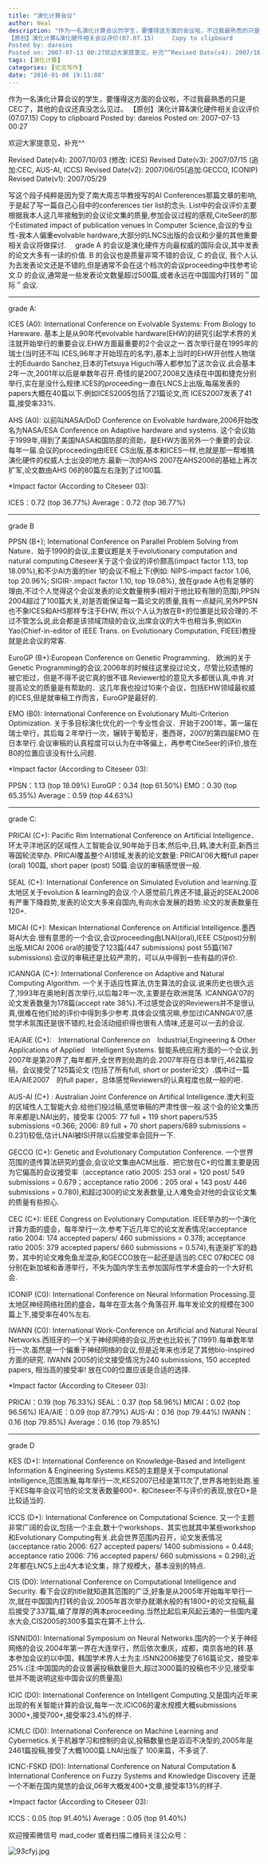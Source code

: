 ```yaml
---
title: "演化计算会议"
author: Neal
description: "作为一名演化计算会议的学生，要懂得这方面的会议啦，不过我最熟悉的只是CEC了，其他的会议还真没怎么见过。 
【原创】演化计算&演化硬件相关会议评价(07.07.15)     Copy to clipboard 
Posted by: dareios 
Posted on: 2007-07-13 00:27欢迎大家提意见，补充^^Revised Date(v4): 2007/10/03 (修改: I"
tags: [演化计算]
categories: [论文写作]
date: "2016-01-08 19:11:08"
---
```

作为一名演化计算会议的学生，要懂得这方面的会议啦，不过我最熟悉的只是CEC了，其他的会议还真没怎么见过。
【原创】演化计算&演化硬件相关会议评价(07.07.15)     Copy to clipboard
Posted by: dareios
Posted on: 2007-07-13 00:27

欢迎大家提意见，补充^^

Revised Date(v4): 2007/10/03 (修改: ICES)
Revised Date(v3): 2007/07/15 (追加:CEC, AUS-AI, ICCS)
Revised Date(v2): 2007/06/05(追加:GECCO, ICONIP)
Revised Date(v1): 2007/05/29


写这个段子纯粹是因为受了南大周志华教授写的AI Conferences那篇文章的影响,于是起了写一篇自己心目中的conferences tier list的念头. List中的会议评价主要根据我本人这几年接触到的会议论文集的质量,参加会议过程的感观,CiteSeer的那个Estimated impact of publication venues in Computer Science,会议的专业性-我本人偏重evolvable hardware,大部分的LNCS出版的会议和少量的其他重要相关会议将做探讨.
　grade A 的会议是演化硬件方向最权威的国际会议,其中发表的论文大多有一读的价值. B 的会议也是质量非常不错的会议, C 的会议, 我个人认为去发表论文还是不错的,但是通常不会在这个档次的会议proceeding中找参考论文.D 的会议,通常是一些发表论文数量超过500篇,或者永远在中国国内打转的＂国际＂会议.



--------------------------------------------------------------------------------

grade A:

ICES (A0): International Conference on Evolvable Systems: From Biology to Hareware. 基本上是从90年代evolvable hardware(EHW)的研究引起学术界的关注就开始举行的重要会议.EHW方面最重要的2个会议之一.首次举行是在1995年的瑞士(当时还不叫 ICES,96年才开始现在的名字),基本上当时的EHW开创性人物瑞士的Eduardo Sanchez,日本的Tetsuya Higuchi等人都参加了这次会议.此会基本2年一次,2001年以后是单数年召开.奇怪的是2007,2008又连续在中国和捷克分别举行,实在是没什么规律.ICES的proceeding一直在LNCS上出版,每届发表的papers大概在40篇以下.例如ICES2005包括了21篇论文,而 ICES2007发表了41篇,接受率33%.

AHS (A0): 以前叫NASA/DoD Conference on Evolvable hardware,2006开始改名为NASA/ESA Conference on Adaptive hardware and systems. 这个会议始于1999年,得到了美国NASA和国防部的资助，是EHW方面另外一个重要的会议. 每年一届.会议的proceeding由IEEE CS出版,基本和ICES一样,也就是那一帮堆搞演化硬件的权威人士出没的地方.最新一次的AHS 2007在AHS2006的基础上再次扩军,论文数由AHS 06的80篇左右涨到了过100篇.

*Impact factor (According to Citeseer 03):

ICES：0.72 (top 36.77%)
Average：0.72 (top 36.77%)


--------------------------------------------------------------------------------

grade B

PPSN (B+); International Conference on Parallel Problem Solving from Nature．始于1990的会议,主要议题是关于evolutionary computation and natural computing.Citeseer关于这个会议的评价颇高(impact factor 1.13, top 18.09%),和不少AI方面的tier 1的会议不相上下(例如: NIPS-impact factor 1.06, top 20.96%; SIGIR-.impact factor 1.10, top 19.08%), 放在grade A也有足够的理由,不过个人觉得这个会议发表的论文数量稍多(相对于他比较有限的范围),PPSN 2004超过了100篇大关,对是否能保证每一篇论文的质量,我有一点疑问,另外PPSN也不象ICES和AHS那样专注于EHW, 所以个人认为放在B+的位置是比较合理的.不过不管怎么说,此会都是该领域顶级的会议,出席会议的大牛也相当多,例如Xin Yao(Chief-in-editor of IEEE Trans. on Evolutionary Computation, FIEEE)教授就是此会议的常客.

EuroGP (B+):European Conference on Genetic Programming． 欧洲的关于Genetic Programming的会议.2006年的时候往这里投过论文，尽管比较遗憾的被它拒过，但是不得不说它真的很不错.Reviewer给的意见大多都很认真,中肯.对提高论文的质量是有帮助的．这几年我也投过10来个会议，包括EHW领域最权威的ICES,但是就审稿工作而言，EuroGP是最好的.

EMO (B0): International Conference on Evolutionary Multi-Criterion Optimization. 关于多目标演化优化的一个专业性会议．开始于2001年，第一届在瑞士举行，其后每２年举行一次，辗转于葡萄牙，墨西哥，2007的第四届EMO 在日本举行.会议审稿的认真程度可以认为在中等偏上，再参考CiteSeer的评价,放在B0的位置应该没有什么问题.

*Impact factor (According to Citeseer 03):

PPSN：1.13 (top 18.09%)
EuroGP：0.34 (top 61.50%)
EMO：0.30 (top 65.35%)
Average：0.59 (top 44.63%)


--------------------------------------------------------------------------------

grade C:

PRICAI (C+): Pacific Rim International Conference on Artificial Intelligence．环太平洋地区的区域性人工智能会议,90年始于日本,然后中,日,韩,澳大利亚,新西兰等国轮流举办. PRICAI覆盖整个AI领域,发表的论文数量: PRICAI'06大概full paper (oral) 100篇, short paper (post) 50篇.会议的审稿感觉很一般.

SEAL (C+): International Conference on Simulated Evolution and learning.亚太地区关于evolution & learning的会议.个人感觉前几界还不错,最近的SEAL2006有严重下降趋势,发表的论文大多来自国内,有向水会发展的趋势.论文的发表数量在 120+.

MICAI (C+): Mexican International Conference on Artificial Intelligence.墨西哥AI大会.很有意思的一个会议,会议proceeding由LNAI(oral),IEEE CS(post)分别出版.MICAI 2006 oral的接受了123篇(447 submissions) post 55篇(167 submissions).会议的审稿还是比较严肃的，可以从中得到一些有益的评价.

ICANNGA (C+): International Conference on Adaptive and Natural Computing Algorithm. 一个关于适应性算法,仿生算法的会议.说来历史也很久远了,1993年在奥地利首次举行,以后每2年一次,主要是在欧洲晃荡. ICANNGA'07的论文发表数量为178篇(accept rate 38%).不过感觉会议的Reviewers并不是很认真,很难在他们给的评价中得到多少参考.具体会议情况嘛,参加过ICANNGA'07,感觉学术氛围还是很不错的,社会活动组织得也很有人情味,还是可以一去的会议.

IEA/AIE (C+):　International Conference on　Industrial,Engineering & Other Applications of Applied　Intelligent Systems. 智能系统应用方面的一个会议.到2007年是第20界了,每年都开,全世界到处跑的会.2007年将在日本举行,462篇投稿，会议接受了125篇论文 (包括了所有full, short or poster论文）.偶中过一篇IEA/AIE2007　的full paper，总体感觉Reviewers的认真程度也就一般的吧．

AUS-AI (C+) : Australian Joint Conference on Artifical Intelligence.澳大利亚的区域性人工智能大会.给他们投过稿,感觉审稿的严肃性很一般.这个会的论文集历年来都是LNAI出的，接受率 (2005: 77 full + 119 short papers/535 submissions =0.366; 2006: 89 full + 70 short papers/689 submissions = 0.231)较低,估计LNAI被ISI开除以后接受率会回升一下.

GECCO (C+): Genetic and Evolutionary Computation Conference. 一个世界范围的遗传算法研究的盛会,会议论文集由ACM出版．把它放在C+的位置主要是因为它偏高的会议接受率（acceptance ratio 2005: 253 oral + 120 post/ 549 submissions = 0.679；acceptance ratio 2006：205 oral + 143 post/ 446 submissions = 0.780),和超过300的论文发表数量,让人难免会对他的会议论文集的质量有些担心.

CEC (C+): IEEE Congress on Evolutionary Computation. IEEE举办的一个演化计算方面的盛会，每年举行一次.参考下近几年它的论文发表情况(acceptance ratio 2004: 174 accepted papers/ 460 submissions = 0.378; acceptance ratio 2005: 379 accepted papers/ 660 submissions = 0.574),有逐渐扩军的趋势，其中的论文难免鱼龙混杂,和GECCO放在一起还是适当的.CEC 07和CEC 08分别在新加坡和香港举行，不失为国内学生去参加国际性学术盛会的一个大好机会.

ICONIP (C0): International Conference on Neural Information Processing.亚太地区神经网络社团的盛会，每年在亚太各个角落召开.每年发论文的规模在300篇上下,接受率在40%左右.

IWANN (C0): International Work-Conference on Artificial and Natural Neural Networks.西班牙的一个关于神经网络的会议,历史也比较长了(1991).每单数年举行一次.虽然是一个偏重于神经网络的会议,但是近年来也涉足了其他bio-inspired方面的研究. IWANN 2005的论文接受情况为240 submissions, 150 accepted papers, 相当高的接受率! 放在C0的位置应该是合适的选择.

*Impact factor (According to Citeseer 03):

PRICAI：0.19 (top 76.33%)
SEAL：0.37 (top 58.96%)
MICAI：0.02 (top 96.56%)
IEA/AIE：0.09 (top 87.79%)
AUS-AI：0.16 (top 79.44%)
IWANN：0.16 (top 79.85%)
Average：0.16 (top 79.85%)


--------------------------------------------------------------------------------

grade D

KES (D+): International Conference on Knowledge-Based and Intelligent Information & Engineering Systems.KES的主题是关于computational intelligence,范围浩瀚,每年举行一次,KES2007已经是第11次了,世界各地到处跑.鉴于KES每年会议可怕的论文发表数量600+. 和Citeseer不与评价的表现,放在D+是比较适当的.

ICCS (D+): International Conference on Computational Science. 又一个主题非常广阔的会议,包括一个主会,数十个workshops．其实也就其中某些workshop和Evolutionary Computing有关.此会世界范围内召开，论文发表情况(acceptance ratio 2006: 627 accepted papers/ 1400 submissions = 0.448; acceptance ratio 2006: 716 accepted papers/ 660 submissions = 0.298),近2年都在LNCS上出4大本论文集，除了规模大，基本没别的特点.

CIS (D0): International Conference on Computational Intelligence and Security. 看下会议的title就知道其范围的广泛,好象是从2005年开始每年举行一次,就在中国国内打转的会议.2005年首次举办就潮水般的有1800+的论文投稿,最后接受了337篇,编了厚厚的两本proceeding.当然比起后来风起云涌的一些国内灌水大会,CIS2005的300多篇实在算不上什么.

ISNN(D0): International Symposium on Neural Networks.国内的一个关于神经网络的会议.2004年第一界在大连举行，然后依次重庆，成都，南京各地的转.基本参加会议的以中国，韩国学术界人士为主.ISNN2006接受了616篇论文，接受率25%.(注:中国国内的会议普遍投稿数量巨大,超过3000篇的投稿也不少见,接受率低并不能说明这些中国会议的质量高)

ICIC (D0): International Conference on Intelligent Computing.又是国内近年来出现的有关智能计算的会议,每年一次.ICIC06的灌水规模大概submissions 3000+,接受700+,接受率23.4%的样子.

ICMLC (D0): International Conference on Machine Learning and Cybernetics.关于机器学习和控制的会议,投稿数量也是滔滔不决型的,2005年是2461篇投稿,接受了大概1000篇.LNAI出版了 100来篇，不多说了.

ICNC-FSKD (D0): International Conference on Natural Computation & International Conference on Fuzzy Systems and Knowledge Discovery 还是一个不断在国内晃悠的会议,06年大概发400+文章,接受率13%的样子.

*Impact factor (According to Citeseer 03):

ICCS：0.05 (top 91.40%)
Average：0.05 (top 91.40%)

欢迎搜索微信号 mad_coder 或者扫描二维码关注公众号：

![93cfyj.jpg](https://user-gold-cdn.xitu.io/2018/2/10/1617eae1b59c001c?w=258&h=258&f=jpeg&s=27683)